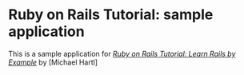 # Ruby on Rails Tutorial: sample application

This is a sample application for [*Ruby on Rails Tutorial: Learn Rails by Example*](http://railstutorial.org/)
by [Michael Hartl]